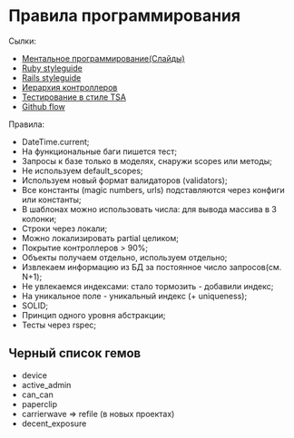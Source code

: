 Правила программирования
========================

Сылки:

* [Ментальное программирование(Слайды)](http://www.slideshare.net/profyclub_ru/07-19946378)
* [Ruby styleguide](https://github.com/bbatsov/ruby-style-guide)
* [Rails styleguide](https://github.com/bbatsov/rails-style-guide)
* [Иерархия контроллеров](http://habrahabr.ru/post/136461/)
* [Тестирование в стиле TSA](http://habrahabr.ru/post/143616/)
* [Github flow](https://guides.github.com/introduction/flow/)


Правила:

* DateTime.current;
* На функциональные баги пишется тест;
* Запросы к базе только в моделях, снаружи scopes или методы;
* Не используем default_scopes;
* Используем новый формат валидаторов (validators);
* Все константы (magic numbers, urls) подставляются через конфиги или константы;
* В шаблонах можно использовать числа: для вывода массива в 3 колонки;
* Строки через локали;
* Можно локализировать partial целиком;
* Покрытие контроллеров > 90%;
* Объекты получаем отдельно, используем отдельно;
* Извлекаем информацию из БД за постоянное число запросов(см. N+1);
* Не увлекаемся индексами: стало тормозить - добавили индекс;
* На уникальное поле - уникальный индекс (+ uniqueness);
* SOLID;
* Принцип одного уровня абстракции;
* Тесты через rspec;

## Черный список гемов

* device
* active_admin
* can_can
* paperclip
* carrierwave => refile (в новых проектах)
* decent_exposure

